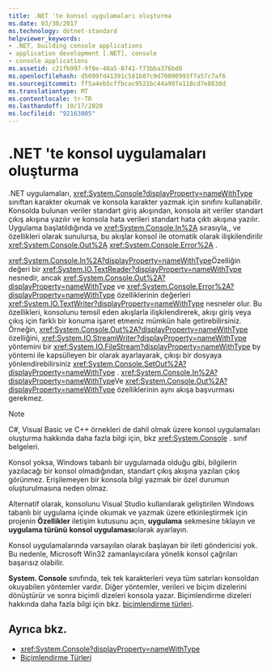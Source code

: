 ```yaml
---
title: .NET 'te konsol uygulamaları oluşturma
ms.date: 03/30/2017
ms.technology: dotnet-standard
helpviewer_keywords:
- .NET, building console applications
- application development [.NET], console
- console applications
ms.assetid: c21fb997-9f0e-40a5-8741-f73bba376bd8
ms.openlocfilehash: d5699fd41391c581b87c9d70000993f7a57c7af6
ms.sourcegitcommit: ff5a4eb5cffbcac9521bc44a907a118cd7e8638d
ms.translationtype: MT
ms.contentlocale: tr-TR
ms.lasthandoff: 10/17/2020
ms.locfileid: "92163005"
---
```

# <a name="building-console-applications-in-net"></a>.NET 'te konsol uygulamaları oluşturma

.NET uygulamaları, <xref:System.Console?displayProperty=nameWithType> sınıftan karakter okumak ve konsola karakter yazmak için sınıfını kullanabilir. Konsolda bulunan veriler standart giriş akışından, konsola ait veriler standart çıkış akışına yazılır ve konsola hata verileri standart hata çıktı akışına yazılır. Uygulama başlatıldığında ve <xref:System.Console.In%2A> sırasıyla,, ve özellikleri olarak sunulursa, bu akışlar konsol ile otomatik olarak ilişkilendirilir <xref:System.Console.Out%2A> <xref:System.Console.Error%2A> .

 <xref:System.Console.In%2A?displayProperty=nameWithType>Özelliğin değeri bir <xref:System.IO.TextReader?displayProperty=nameWithType> nesnedir, ancak <xref:System.Console.Out%2A?displayProperty=nameWithType> ve <xref:System.Console.Error%2A?displayProperty=nameWithType> özelliklerinin değerleri <xref:System.IO.TextWriter?displayProperty=nameWithType> nesneler olur. Bu özellikleri, konsolunu temsil eden akışlarla ilişkilendirerek, akışı giriş veya çıkış için farklı bir konuma işaret etmeniz mümkün hale getirebilirsiniz. Örneğin, <xref:System.Console.Out%2A?displayProperty=nameWithType> özelliğini, <xref:System.IO.StreamWriter?displayProperty=nameWithType> yöntemini bir <xref:System.IO.FileStream?displayProperty=nameWithType> by yöntemi ile kapsülleyen bir olarak ayarlayarak, çıkışı bir dosyaya yönlendirebilirsiniz <xref:System.Console.SetOut%2A?displayProperty=nameWithType> . <xref:System.Console.In%2A?displayProperty=nameWithType>Ve <xref:System.Console.Out%2A?displayProperty=nameWithType> özelliklerinin aynı akışa başvurması gerekmez.

> [!NOTE]
> C#, Visual Basic ve C++ örnekleri de dahil olmak üzere konsol uygulamaları oluşturma hakkında daha fazla bilgi için, bkz <xref:System.Console> . sınıf belgeleri.

 Konsol yoksa, Windows tabanlı bir uygulamada olduğu gibi, bilgilerin yazılacağı bir konsol olmadığından, standart çıkış akışına yazılan çıkış görünmez. Erişilemeyen bir konsola bilgi yazmak bir özel durumun oluşturulmasına neden olmaz.

 Alternatif olarak, konsolunu Visual Studio kullanılarak geliştirilen Windows tabanlı bir uygulama içinde okumak ve yazmak üzere etkinleştirmek için projenin **Özellikler** iletişim kutusunu açın, **uygulama** sekmesine tıklayın ve **uygulama türünü** **konsol uygulaması**olarak ayarlayın.

 Konsol uygulamalarında varsayılan olarak başlayan bir ileti göndericisi yok. Bu nedenle, Microsoft Win32 zamanlayıcılara yönelik konsol çağrıları başarısız olabilir.

 **System. Console** sınıfında, tek tek karakterleri veya tüm satırları konsoldan okuyabilen yöntemler vardır. Diğer yöntemler, verileri ve biçim dizelerini dönüştürür ve sonra biçimli dizeleri konsola yazar. Biçimlendirme dizeleri hakkında daha fazla bilgi için bkz. [biçimlendirme türleri](base-types/formatting-types.md).

## <a name="see-also"></a>Ayrıca bkz.

- <xref:System.Console?displayProperty=nameWithType>
- [Biçimlendirme Türleri](base-types/formatting-types.md)

